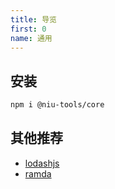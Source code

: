 ```yaml
---
title: 导览
first: 0
name: 通用
---
```


## 安装

```zsh
npm i @niu-tools/core
```

## 其他推荐

-   [lodashjs](https://www.lodashjs.com/)
-   [ramda](https://ramda.cn/)
